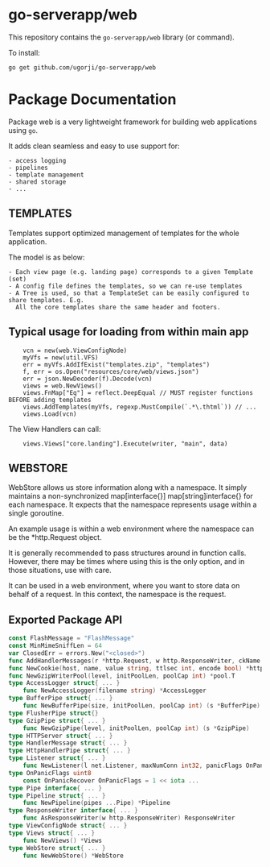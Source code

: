 # go-serverapp/web

This repository contains the `go-serverapp/web` library (or command).

To install:

```
go get github.com/ugorji/go-serverapp/web
```

# Package Documentation


Package web is a very lightweight framework for building web applications
using `go`.

It adds clean seamless and easy to use support for:

    - access logging
    - pipelines
    - template management
    - shared storage
    - ...


## TEMPLATES

Templates support optimized management of templates for the whole
application.

The model is as below:

    - Each view page (e.g. landing page) corresponds to a given Template (set)
    - A config file defines the templates, so we can re-use templates
    - A Tree is used, so that a TemplateSet can be easily configured to share templates. E.g.
      All the core templates share the same header and footers.

## Typical usage for loading from within main app

```
    vcn = new(web.ViewConfigNode)
    myVfs = new(util.VFS)
    err = myVfs.AddIfExist("templates.zip", "templates")
    f, err = os.Open("resources/core/web/views.json")
    err = json.NewDecoder(f).Decode(vcn)
    views = web.NewViews()
    views.FnMap["Eq"] = reflect.DeepEqual // MUST register functions BEFORE adding templates
    views.AddTemplates(myVfs, regexp.MustCompile(`.*\.thtml`)) // ...
    views.Load(vcn)
```

The View Handlers can call:

```
    views.Views["core.landing"].Execute(writer, "main", data)
```


## WEBSTORE

WebStore allows us store information along with a namespace. It simply
maintains a non-synchronized map[interface{}] map[string]interface{} for
each namespace. It expects that the namespace represents usage within a
single goroutine.

An example usage is within a web environment where the namespace can be the
*http.Request object.

It is generally recommended to pass structures around in function calls.
However, there may be times where using this is the only option, and in
those situations, use with care.

It can be used in a web environment, where you want to store data on behalf
of a request. In this context, the namespace is the request.

## Exported Package API

```go
const FlashMessage = "FlashMessage"
const MinMimeSniffLen = 64
var ClosedErr = errors.New("<closed>")
func AddHandlerMessages(r *http.Request, w http.ResponseWriter, ckName string, ...) (err error)
func NewCookie(host, name, value string, ttlsec int, encode bool) *http.Cookie
func NewGzipWriterPool(level, initPoolLen, poolCap int) *pool.T
type AccessLogger struct{ ... }
    func NewAccessLogger(filename string) *AccessLogger
type BufferPipe struct{ ... }
    func NewBufferPipe(size, initPoolLen, poolCap int) (s *BufferPipe)
type FlusherPipe struct{}
type GzipPipe struct{ ... }
    func NewGzipPipe(level, initPoolLen, poolCap int) (s *GzipPipe)
type HTTPServer struct{ ... }
type HandlerMessage struct{ ... }
type HttpHandlerPipe struct{ ... }
type Listener struct{ ... }
    func NewListener(l net.Listener, maxNumConn int32, panicFlags OnPanicFlags) (s *Listener)
type OnPanicFlags uint8
    const OnPanicRecover OnPanicFlags = 1 << iota ...
type Pipe interface{ ... }
type Pipeline struct{ ... }
    func NewPipeline(pipes ...Pipe) *Pipeline
type ResponseWriter interface{ ... }
    func AsResponseWriter(w http.ResponseWriter) ResponseWriter
type ViewConfigNode struct{ ... }
type Views struct{ ... }
    func NewViews() *Views
type WebStore struct{ ... }
    func NewWebStore() *WebStore
```
